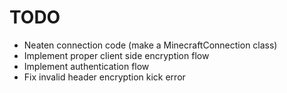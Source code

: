 # TODO

- Neaten connection code (make a MinecraftConnection class)
- Implement proper client side encryption flow
- Implement authentication flow
- Fix invalid header encryption kick error
